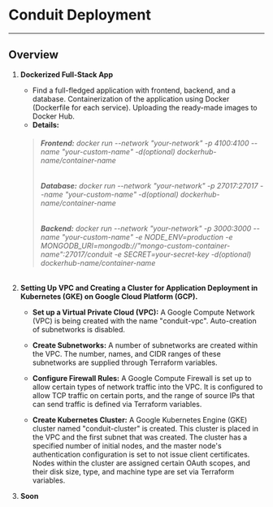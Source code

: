 # Conduit Deployment
***
## Overview

1. **Dockerized Full-Stack App**
   - Find a full-fledged application with frontend, backend, and a database. Containerization of the application using Docker (Dockerfile for each service). Uploading the ready-made images to Docker Hub.
   - **Details:**
    > ###### **Frontend:** docker run --network "your-network" -p 4100:4100 --name "your-custom-name" -d(optional) dockerhub-name/container-name
    > ###### **Database:** docker run --network "your-network" -p 27017:27017 --name "your-custom-name" -d(optional) dockerhub-name/container-name 
    > ###### **Backend:** docker run --network "your-network" -p 3000:3000 --name "your-custom-name" -e NODE_ENV=production -e MONGODB_URI=mongodb://"mongo-сustom-container-name":27017/conduit -e SECRET=your-secret-key -d(optional) dockerhub-name/container-name

2. **Setting Up VPC and Creating a Cluster for Application Deployment in Kubernetes (GKE) on Google Cloud Platform (GCP).**
   - **Set up a Virtual Private Cloud (VPC):** A Google Compute Network (VPC) is being created with the name "conduit-vpc". Auto-creation of subnetworks is disabled.

   - **Create Subnetworks:**  A number of subnetworks are created within the VPC. The number, names, and CIDR ranges of these subnetworks are supplied through Terraform variables.

   - **Configure Firewall Rules:** A Google Compute Firewall is set up to allow certain types of network traffic into the VPC. It is configured to allow TCP traffic on certain ports, and the range of source IPs that can send traffic is defined via Terraform variables.

   - **Create Kubernetes Cluster:** A Google Kubernetes Engine (GKE) cluster named "conduit-cluster" is created. This cluster is placed in the VPC and the first subnet that was created. The cluster has a specified number of initial nodes, and the master node's authentication configuration is set to not issue client certificates. Nodes within the cluster are assigned certain OAuth scopes, and their disk size, type, and machine type are set via Terraform variables.

3. **Soon**